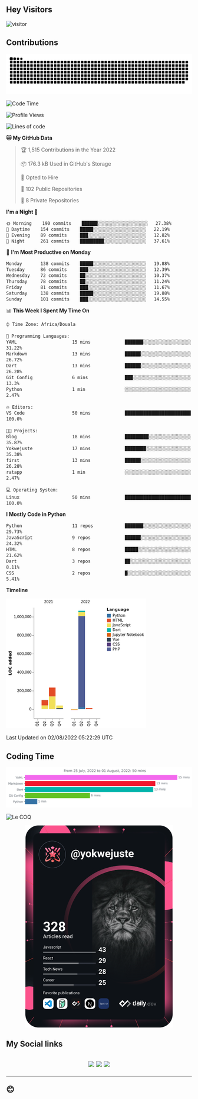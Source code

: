 ## Hey Visitors
![visitor](https://profile-counter.glitch.me/yokwejuste/count.svg)

## Contributions
<p align="center">
  <img src="https://raw.githubusercontent.com/yokwejuste/yokwejuste/output/github-contribution-grid-snake.svg" />
</p>

<!--START_SECTION:waka-->
![Code Time](http://img.shields.io/badge/Code%20Time-0%20secs-blue)

![Profile Views](http://img.shields.io/badge/Profile%20Views-24-blue)

![Lines of code](https://img.shields.io/badge/From%20Hello%20World%20I%27ve%20Written-1%20Million%20lines%20of%20code-blue)

**🐱 My GitHub Data** 

> 🏆 1,515 Contributions in the Year 2022
 > 
> 📦 176.3 kB Used in GitHub's Storage 
 > 
> 💼 Opted to Hire
 > 
> 📜 102 Public Repositories 
 > 
> 🔑 8 Private Repositories  
 > 
**I'm a Night 🦉** 

```text
🌞 Morning    190 commits    ██████░░░░░░░░░░░░░░░░░░░   27.38% 
🌆 Daytime    154 commits    █████░░░░░░░░░░░░░░░░░░░░   22.19% 
🌃 Evening    89 commits     ███░░░░░░░░░░░░░░░░░░░░░░   12.82% 
🌙 Night      261 commits    █████████░░░░░░░░░░░░░░░░   37.61%

```
📅 **I'm Most Productive on Monday** 

```text
Monday       138 commits    █████░░░░░░░░░░░░░░░░░░░░   19.88% 
Tuesday      86 commits     ███░░░░░░░░░░░░░░░░░░░░░░   12.39% 
Wednesday    72 commits     ██░░░░░░░░░░░░░░░░░░░░░░░   10.37% 
Thursday     78 commits     ██░░░░░░░░░░░░░░░░░░░░░░░   11.24% 
Friday       81 commits     ███░░░░░░░░░░░░░░░░░░░░░░   11.67% 
Saturday     138 commits    █████░░░░░░░░░░░░░░░░░░░░   19.88% 
Sunday       101 commits    ███░░░░░░░░░░░░░░░░░░░░░░   14.55%

```


📊 **This Week I Spent My Time On** 

```text
⌚︎ Time Zone: Africa/Douala

💬 Programming Languages: 
YAML                     15 mins             ███████░░░░░░░░░░░░░░░░░░   31.22% 
Markdown                 13 mins             ██████░░░░░░░░░░░░░░░░░░░   26.72% 
Dart                     13 mins             ██████░░░░░░░░░░░░░░░░░░░   26.28% 
Git Config               6 mins              ███░░░░░░░░░░░░░░░░░░░░░░   13.3% 
Python                   1 min               ░░░░░░░░░░░░░░░░░░░░░░░░░   2.47%

🔥 Editors: 
VS Code                  50 mins             █████████████████████████   100.0%

🐱‍💻 Projects: 
Blog                     18 mins             █████████░░░░░░░░░░░░░░░░   35.87% 
Yokwejuste               17 mins             ████████░░░░░░░░░░░░░░░░░   35.38% 
first                    13 mins             ██████░░░░░░░░░░░░░░░░░░░   26.28% 
ratapp                   1 min               ░░░░░░░░░░░░░░░░░░░░░░░░░   2.47%

💻 Operating System: 
Linux                    50 mins             █████████████████████████   100.0%

```

**I Mostly Code in Python** 

```text
Python                   11 repos            ███████░░░░░░░░░░░░░░░░░░   29.73% 
JavaScript               9 repos             ██████░░░░░░░░░░░░░░░░░░░   24.32% 
HTML                     8 repos             █████░░░░░░░░░░░░░░░░░░░░   21.62% 
Dart                     3 repos             ██░░░░░░░░░░░░░░░░░░░░░░░   8.11% 
CSS                      2 repos             █░░░░░░░░░░░░░░░░░░░░░░░░   5.41%

```


**Timeline**

![Chart not found](https://raw.githubusercontent.com/yokwejuste/yokwejuste/master/charts/bar_graph.png) 


 Last Updated on 02/08/2022 05:22:29 UTC
<!--END_SECTION:waka-->

## Coding Time

[![wakatime-stats](https://github.com/yokwejuste/yokwejuste/blob/master/images/stat.svg)](https://wakatime.com/@yokwejuste)

![Le COQ](https://metrics.lecoq.io/yokwejuste/)
<p align="center">
  <a href="#"><img src="https://github.com/yokwejuste/yokwejuste/blob/master/devcard.svg" width="400" alt="Yonkeu K. Steve's Dev Card"/></a>
</p>
<h2>My Social links<h2>
<p align="center">
  <a href="https://twitter.com/yokwejuste"><img src="https://img.shields.io/badge/twitter-%231DA1F2.svg?style=for-the-badge&logo=Twitter&logoColor=white"></a>
  <a href="https://linkedin.com/in/yokwejuste"><img src="https://img.shields.io/badge/linkedin-%230077B5.svg?style=for-the-badge&logo=linkedin&logoColor=white"></a>
  <a href="https://instagram.com/yokwejuste0"><img src="https://img.shields.io/badge/instagram-%23E4405F.svg?style=for-the-badge&logo=Instagram&logoColor=white"></a>
</p>
<hr>
😊
